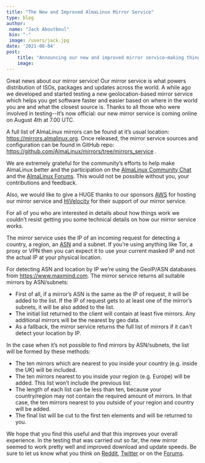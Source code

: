 ```yaml
---
title: "The New and Improved AlmaLinux Mirror Service"
type: blog
author: 
 name: "Jack Aboutboul"
 bio: "-"
 image: /users/jack.jpg
date: '2021-08-04'
post:
    title: "Announcing our new and improved mirror service—making things faster for you."
    image: 
---
```


Great news about our mirror service! Our mirror service is what powers distribution of ISOs, packages and updates across the world. A while ago we developed and started testing a new geolocation-based mirror service which helps you get software faster and easier based on where in the world you are and what the closest source is. Thanks to all those who were involved in testing--It’s now official: our new mirror service is coming online on August 4th at 7.00 UTC.

A full list of AlmaLinux mirrors can be found at it’s usual location: https://mirrors.almalinux.org. Once released, the mirror service sources and configuration can be found in GitHub repo: https://github.com/AlmaLinux/mirrors/tree/mirrors_service .

We are extremely grateful for the community’s efforts to help make AlmaLinux better and the participation on the [AlmaLinux Community Chat](https://chat.almalinux.org/) and the [AlmaLinux Forums](https://forums.almalinux.org/). This would not be possible without you, your contributions and feedback. 

Also, we would like to give a HUGE thanks to our sponsors [AWS](https://aws.amazon.com/) for hosting our mirror service and [HiVelocity](https://hivelocity.com/) for their support of our mirror service.

For all of you who are interested in details about how things work we couldn’t resist getting you some technical details on how our mirror service works.

The mirror service uses the IP of an incoming request for detecting a country, a region, an [ASN](https://en.wikipedia.org/wiki/Autonomous_system_(Internet)) and a subnet. If you’re using anything like Tor, a proxy or VPN then you can expect it to use your current masked IP and not the actual IP at your physical location.

For detecting ASN and location by IP we’re using the GeoIP/ASN databases from https://www.maxmind.com. The mirror service returns all suitable mirrors by ASN/subnets:

- First of all, if a mirror’s ASN is the same as the IP of request, it will be added to the list. If the IP of request gets to at least one of the mirror’s subnets, it will be also added to the list.
- The initial list returned to the client will contain at least five mirrors. Any additional mirrors will be the nearest by geo data.
- As a fallback, the mirror service returns the full list of mirrors if it can't detect your location by IP.

In the case when it’s not possible to find mirrors by ASN/subnets, the list will be formed by these methods: 

- The ten mirrors which are nearest to you inside your country (e.g. inside the UK) will be included.
- The ten mirrors nearest to you inside your region (e.g. Europe) will be added. This list won’t include the previous list.
- The length of each list can be less than ten, because your country/region may not contain the required amount of mirrors. In that case, the ten mirrors nearest to you outside of your region and country will be added.
- The final list will be cut to the first ten elements and will be returned to you.

We hope that you find this useful and that this improves your overall experience. In the testing that was carried out so far, the new mirror seemed to work pretty well and improved download and update speeds. Be sure to let us know what you think on [Reddit](https://reddit.com/r/AlmaLinux), [Twitter](https://twitter.com/almalinux) or on the [Forums](https://almalinux.discourse.group/c/operations/infrastructure/15).